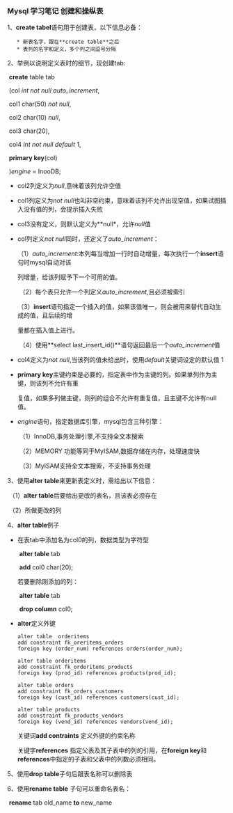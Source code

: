 ### Mysql 学习笔记 创建和操纵表

1、**create tabel**语句用于创建表，以下信息必备：

       * 新表名字，跟在**create table**之后
       * 表列的名字和定义，多个列之间逗号分隔

2、举例以说明定义表时的细节，现创建tab:

​                   **create** table tab

​                   (col  *int*  *not null* *auto_increment*,

​                    col1 char(50)  *not null*,

​                    col2 char(10) *null*,

​                    col3 char(20),

​                    col4 *int* *not null* *default* 1,

​                    **primary key**(col)

​                   )*engine* = InooDB;

   * col2列定义为*null*,意味着该列允许空值

   * col1列定义为*not null*也叫非空约束，意味着该列不允许出现空值，如果试图插入没有值的列，会提示插入失败

   * col3没有定义，则默认定义为**null*，允许*null*值

   * col列定义*not null*同时，还定义了*auto_increment*：

     ​    （1）*auto_increment*:本列每当增加一行时自动增量，每次执行一个**insert**语句时mysql自动对该

     列增量，给该列赋予下一个可用的值。

     ​    （2）每个表只允许一个列定义*auto_increment*,且必须被索引

     ​    （3）**insert**语句指定一个插入的值，如果该值唯一，则会被用来替代自动生成的值，且后续的增

     量都在插入值上进行。

     ​    （4）使用**select last_insert_id()**语句返回最后一个*auto_increment*值

   * col4定义为*not null*,当该列的值未给出时，使用*default*关键词设定的默认值 1

   * **primary key**主键约束是必要的，指定表中作为主键的列。如果单列作为主键，则该列不允许有重

     复值，如果多列做主键，则列的组合不允许有重复值，且主键不允许有null值。

   * *engine*语句，指定数据库引擎，mysql包含三种引擎：

     ​                       （1）InnoDB,事务处理引擎,不支持全文本搜索

     ​                       （2）MEMORY 功能等同于MyISAM,数据存储在内存，处理速度快

     ​                       （3）MyISAM支持全文本搜索，不支持事务处理

3、使用**alter table**来更新表定义时，需给出以下信息：

​                              （1）**alter table**后要给出更改的表名，且该表必须存在

​                              （2）所做更改的列

4、**alter table**例子

* 在表tab中添加名为col0的列，数据类型为字符型

  ​                 **alter table** tab

  ​                 **add** col0 char(20);

  若要删除刚添加的列：

  ​                **alter  table** tab

  ​                **drop column** col0;

* **alter**定义外键

   ``` mysql
  alter table  orderitems
  add constraint fk_oreritems_orders
  foreign key (order_num) references orders(order_num);
  
  alter table orderitems
  add constraint fk_orderitems_products 
  foreign key (prod_id) references products(prod_id);
  
  alter table orders
  add constraint fk_orders_customers
  foreign key (cust_id) references customers(cust_id);
  
  alter table products
  add constraint fk_products_vendors 
  foreign key (vend_id) references vendors(vend_id);
   ```

  

  关键词**add contraints**  定义外键的约束名称

  关键字**references** 指定父表及其子表中的列的引用，在**foreign key**和**references**中指定的子表和父表中的列数必须相同。

5、使用**drop  table**子句后跟表名称可以删除表

6、使用**rename table** 子句可以重命名表名：

​                                **rename**   tab   old_name  **to**  new_name

